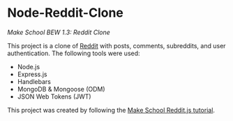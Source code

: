 # Node-Reddit-Clone

<i>Make School BEW 1.3: Reddit Clone</i>

This project is a clone of [Reddit](https://www.reddit.com/) with posts, comments, subreddits, and user authentication. The following tools were used:
<ul>
<li>Node.js</li>
<li>Express.js</li>
<li>Handlebars</li>
<li>MongoDB & Mongoose (ODM)</li>
<li>JSON Web Tokens (JWT)</li>
</ul>

This project was created by following the [Make School Reddit.js tutorial](https://www.makeschool.com/mediabook/oa/tutorials/reddit-clone-in-node-js/technical-planning/). 
